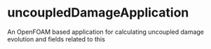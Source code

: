 # uncoupledDamageApplication
An OpenFOAM based application for calculating uncoupled damage evolution and fields related to this
